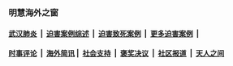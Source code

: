 
### 明慧海外之窗

####  [武汉肺炎](indexes/365.md?t=01302101) &nbsp;|&nbsp;  [迫害案例综述](indexes/328.md?t=01302101) &nbsp;|&nbsp; [迫害致死案例](indexes/277.md?t=01302101)  &nbsp;|&nbsp; [更多迫害案例](indexes/81.md?t=01302101)  &nbsp;|&nbsp; 
####  [时事评论](indexes/251.md?t=01302101) &nbsp;|&nbsp; [海外简讯](indexes/245.md?t=01302101)&nbsp;|&nbsp;  [社会支持](indexes/140.md?t=01302101) &nbsp;|&nbsp; [褒奖决议](indexes/282.md?t=01302101) &nbsp;|&nbsp; [社区报道](indexes/91.md?t=01302101)  &nbsp;|&nbsp; [天人之间](indexes/78.md?t=01302101) 

